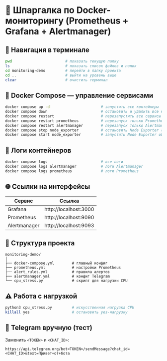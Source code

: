 
# 🐳 Шпаргалка по Docker-мониторингу (Prometheus + Grafana + Alertmanager)

## 📁 Навигация в терминале

```bash
pwd                        # показать текущую папку
ls                         # показать список файлов и папок
cd monitoring-demo         # перейти в папку проекта
cd ..                      # выйти на уровень выше
clear                      # очистить терминал
```

## 🐳 Docker Compose — управление сервисами

```bash
docker compose up -d                       # запустить все контейнеры
docker compose down                        # остановить и удалить все контейнеры
docker compose restart                     # перезапустить все сервисы
docker compose restart prometheus          # перезапуск только Prometheus
docker compose restart alertmanager        # перезапуск только Alertmanager
docker compose stop node_exporter          # остановить Node Exporter (тест алерта)
docker compose start node_exporter         # запустить Node Exporter обратно
```

## 🧾 Логи контейнеров

```bash
docker compose logs                        # все логи
docker compose logs alertmanager           # логи Alertmanager
docker compose logs prometheus             # логи Prometheus
```

## 🌐 Ссылки на интерфейсы

| Сервис        | Ссылка                     |
|---------------|----------------------------|
| Grafana       | http://localhost:3000      |
| Prometheus    | http://localhost:9090      |
| Alertmanager  | http://localhost:9093      |

## 📂 Структура проекта

```
monitoring-demo/
│
├── docker-compose.yml        # главный конфиг
├── prometheus.yml            # настройки Prometheus
├── alert_rules.yml           # правила алертов
├── alertmanager.yml          # конфиг Telegram
└── cpu_stress.py             # скрипт для нагрузки CPU
```

## ⚠️ Работа с нагрузкой

```bash
python3 cpu_stress.py         # искусственная нагрузка CPU
killall yes                   # остановить yes-нагрузку
```

## 🔔 Telegram вручную (тест)

Заменить `<TOKEN>` и `<CHAT_ID>`:

```
https://api.telegram.org/bot<TOKEN>/sendMessage?chat_id=<CHAT_ID>&text=Привет+от+бота
```
